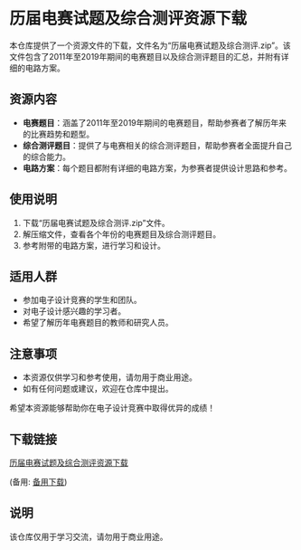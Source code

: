 # 历届电赛试题及综合测评资源下载

本仓库提供了一个资源文件的下载，文件名为“历届电赛试题及综合测评.zip”。该文件包含了2011年至2019年期间的电赛题目以及综合测评题目的汇总，并附有详细的电路方案。

## 资源内容

- **电赛题目**：涵盖了2011年至2019年期间的电赛题目，帮助参赛者了解历年来的比赛趋势和题型。
- **综合测评题目**：提供了与电赛相关的综合测评题目，帮助参赛者全面提升自己的综合能力。
- **电路方案**：每个题目都附有详细的电路方案，为参赛者提供设计思路和参考。

## 使用说明

1. 下载“历届电赛试题及综合测评.zip”文件。
2. 解压缩文件，查看各个年份的电赛题目及综合测评题目。
3. 参考附带的电路方案，进行学习和设计。

## 适用人群

- 参加电子设计竞赛的学生和团队。
- 对电子设计感兴趣的学习者。
- 希望了解历年电赛题目的教师和研究人员。

## 注意事项

- 本资源仅供学习和参考使用，请勿用于商业用途。
- 如有任何问题或建议，欢迎在仓库中提出。

希望本资源能够帮助你在电子设计竞赛中取得优异的成绩！

## 下载链接
[历届电赛试题及综合测评资源下载](https://pan.quark.cn/s/cd3e9d91fa08) 

(备用: [备用下载](https://pan.baidu.com/s/124jJ9rpInFETe5X4MTDj3Q?pwd=1234))

## 说明

该仓库仅用于学习交流，请勿用于商业用途。
